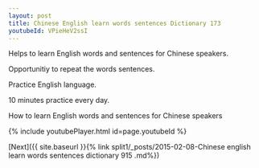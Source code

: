 ```yaml
---
layout: post
title: Chinese English learn words sentences Dictionary 173 
youtubeId: VPieHeV2ssI
---
```

 
 
Helps to learn English words and sentences for Chinese speakers.

Opportunitiy to repeat the words sentences. 

Practice English language. 
 
10 minutes practice every day. 
 
How to learn English words and sentences for Chinese speakers 
 
{% include youtubePlayer.html id=page.youtubeId %}
 
 
[Next]({{ site.baseurl }}{% link  split1/_posts/2015-02-08-Chinese english learn words sentences dictionary 915 .md%})
 
